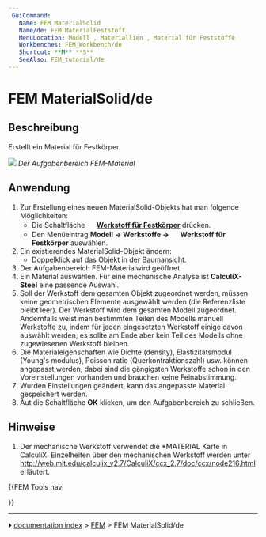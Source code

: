 ```yaml
---
 GuiCommand:
   Name: FEM MaterialSolid
   Name/de: FEM MaterialFeststoff
   MenuLocation: Modell , Materiallien , Material für Feststoffe
   Workbenches: FEM_Workbench/de
   Shortcut: **M** **S**
   SeeAlso: FEM_tutorial/de
---
```


# FEM MaterialSolid/de



## Beschreibung

Erstellt ein Material für Festkörper.

![](images/FEMMaterialSolidProperties.png ) 
*Der Aufgabenbereich FEM-Material*



## Anwendung

1.  Zur Erstellung eines neuen MaterialSolid-Objekts hat man folgende Möglichkeiten:
    -   Die Schaltfläche **<img src="images/FEM_MaterialSolid.svg" width=16px> [Werkstoff für Festkörper](FEM_MaterialSolid/de.md)** drücken.
    -   Den Menüeintrag **Modell → Werkstoffe → <img src="images/FEM_MaterialSolid.svg" width=16px> Werkstoff für Festkörper** auswählen.
2.  Ein existierendes MaterialSolid-Objekt ändern:
    -   Doppelklick auf das Objekt in der [Baumansicht](Tree_view/de.md).
3.  Der Aufgabenbereich FEM-Materialwird geöffnet.
4.  Ein Material auswählen. Für eine mechanische Analyse ist **CalculiX-Steel** eine passende Auswahl.
5.  Soll der Werkstoff dem gesamten Objekt zugeordnet werden, müssen keine geometrischen Elemente ausgewählt werden (die Referenzliste bleibt leer). Der Werkstoff wird dem gesamten Modell zugeordnet. Andernfalls weist man bestimmten Teilen des Modells manuell Werkstoffe zu, indem für jeden eingesetzten Werkstoff einige davon auswählt werden; es sollte am Ende aber kein Teil des Modells ohne zugewiesenen Werkstoff bleiben.
6.  Die Materialeigenschaften wie Dichte (density), Elastizitätsmodul (Young\'s modulus), Poisson ratio (Querkontraktionszahl) usw. können angepasst werden, dabei sind die gängigsten Werkstoffe schon in den Voreinstellungen vorhanden und brauchen keine Feinabstimmung.
7.  Wurden Einstellungen geändert, kann das angepasste Material gespeichert werden.
8.  Aut die Schaltfläche **OK** klicken, um den Aufgabenbereich zu schließen.



## Hinweise

1.  Der mechanische Werkstoff verwendet die \*MATERIAL Karte in CalculiX. Einzelheiten über den mechanischen Werkstoff werden unter <http://web.mit.edu/calculix_v2.7/CalculiX/ccx_2.7/doc/ccx/node216.html> erläutert.





{{FEM Tools navi

}}



---
⏵ [documentation index](../README.md) > [FEM](Category_FEM.md) > FEM MaterialSolid/de
